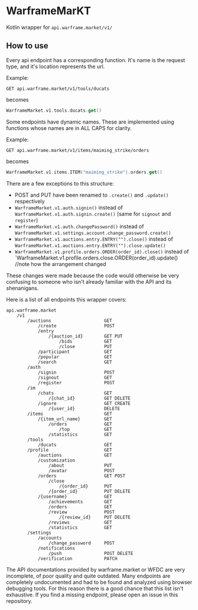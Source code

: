 # WarframeMarKT
Kotlin wrapper for `api.warframe.market/v1/`

## How to use

Every api endpoint has a corresponding function. It's name is the request type, and it's location represents the url.

Example:
```
GET api.warframe.market/v1/tools/ducats
```
becomes
```kotlin
WarframeMarket.v1.tools.ducats.get()
```
Some endpoints have dynamic names. These are implemented using functions whose names are in ALL CAPS for clarity.

Example:
```
GET api.warframe.market/v1/items/maiming_strike/orders
```
becomes
```kotlin
WarframeMarket.v1.items.ITEM("maiming_strike").orders.get()
```
There are a few exceptions to this structure:
- POST and PUT have been renamed to `.create()` and `.update()` respectively
- `WarframeMarket.v1.auth.signin()` instead of `WarframeMarket.v1.auth.signin.create()` (same for `signout` and `register`)
- `WarframeMarket.v1.auth.changePassword()` instead of `WarframeMarket.v1.settings.account.change_password.create()`
- `WarframeMarket.v1.auctions.entry.ENTRY("").close()` instead of `WarframeMarket.v1.auctions.entry.ENTRY("").close.update()`
- `WarframeMarket.v1.profile.orders.ORDER(order_id).close()` instead of `WarframeMarket.v1.profile.orders.close.ORDER(order_id).update() //note how the arrangement changed

These changes were made because the code would otherwise be very confusing to someone who isn't already familiar with the API and its shenanigans.

Here is a list of all endpoints this wrapper covers:
```
api.warframe.market
    /v1
        /auctions                    GET
            /create                  POST
            /entry
                /{auction_id}        GET PUT
                    /bids            GET
                    /close           PUT
            /participant             GET
            /popular                 GET
            /search                  GET
        /auth
            /signin                  POST
            /signout                 GET
            /register                POST
        /im
            /chats                   GET
                /{chat_id}           GET DELETE
            /ignore                  GET CREATE
                /{user_id}           DELETE
        /items                       GET
            /{item_url_name}         GET
                /orders              GET
                    /top             GET
                /statistics          GET
        /tools
            /ducats                  GET
        /profile                     GET
            /auctions                GET
            /customization            
                /about               PUT
                /avatar              POST
            /orders                  GET POST
                /close
                    /{order_id}      PUT
                /{order_id}          PUT DELETE
            /{username}              GET
                /achievements        GET
                /orders              GET
                /review              POST
                    /{review_id}     PUT DELETE
                /reviews             GET
                /statistics          GET
        /settings
            /accounts
                /change_password     POST
            /notifications
                /push                POST DELETE
            /verification            PATCH
```
The API documentations provided by warframe.market or WFDC are very incomplete, of poor quality and quite outdated. Many endpoints are completely undocumented and had to be found and analyzed using browser debugging tools. For this reason there is a good chance that this list isn't exhaustive. If you find a missing endpoint, please open an issue in this repository.
